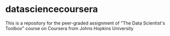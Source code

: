 # datasciencecoursera
This is a repository for the peer-graded assignment of "The Data Scientist's Toolbox" course on Coursera from Johns Hopkins University
